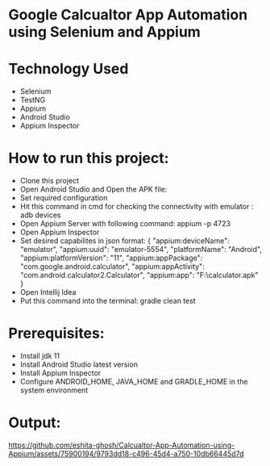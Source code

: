# Google Calcualtor App Automation using Selenium and Appium
# Technology Used
- Selenium
- TestNG
- Appium
- Android Studio
- Appium Inspector
# How to run this project:
- Clone this project
- Open Android Studio and Open the APK file:
- Set required configuration
- Hit this command in cmd for checking the connectivity with emulator : adb devices
- Open Appium Server with following command: appium -p 4723
- Open Appium Inspector
- Set desired capabilites in json format:
  {
 "appium:deviceName": "emulator",
  "appium:uuid": "emulator-5554",
  "platformName": "Android",
  "appium:platformVersion": "11",
  "appium:appPackage": "com.google.android.calculator",
  "appium:appActivity": "com.android.calculator2.Calculator",
  "appium:app": "F:\\calculator.apk"
  }
- Open Intellij Idea
- Put this command into the terminal: gradle clean test

# Prerequisites:
- Install jdk 11
- Install Android Studio latest version
- Install Appium Inspector
- Configure ANDROID_HOME, JAVA_HOME and GRADLE_HOME in the system environment

# Output:


https://github.com/eshita-ghosh/Calcualtor-App-Automation-using-Appium/assets/75900194/9793dd18-c496-45d4-a750-10db66445d7d


